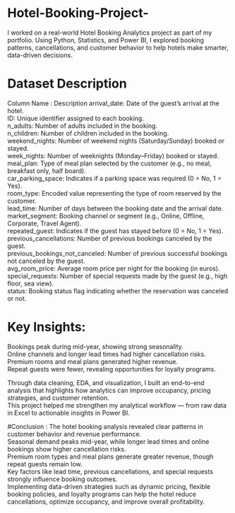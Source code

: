 # Hotel-Booking-Project-
I worked on a real-world Hotel Booking Analytics project as part of my portfolio. Using Python, Statistics, and Power BI, I explored booking patterns, cancellations, and customer behavior to help hotels make smarter, data-driven decisions.

# Dataset Description
Column Name	: Description
arrival_date: Date of the guest’s arrival at the hotel.  
ID:	Unique identifier assigned to each booking.  
n_adults:	Number of adults included in the booking.  
n_children:	Number of children included in the booking.  
weekend_nights:	Number of weekend nights (Saturday/Sunday) booked or stayed.  
week_nights:	Number of weeknights (Monday–Friday) booked or stayed.  
meal_plan:	Type of meal plan selected by the customer (e.g., no meal, breakfast only, half board).  
car_parking_space:	Indicates if a parking space was required (0 = No, 1 = Yes).  
room_type:	Encoded value representing the type of room reserved by the customer.  
lead_time:	Number of days between the booking date and the arrival date.  
market_segment:	Booking channel or segment (e.g., Online, Offline, Corporate, Travel Agent).  
repeated_guest:	Indicates if the guest has stayed before (0 = No, 1 = Yes).  
previous_cancellations:	Number of previous bookings canceled by the guest.  
previous_bookings_not_canceled:	Number of previous successful bookings not canceled by the guest.  
avg_room_price:	Average room price per night for the booking (in euros).  
special_requests:	Number of special requests made by the guest (e.g., high floor, sea view).  
status:	Booking status flag indicating whether the reservation was canceled or not.  

# Key Insights:  
Bookings peak during mid-year, showing strong seasonality.  
Online channels and longer lead times had higher cancellation risks.  
Premium rooms and meal plans generated higher revenue.  
Repeat guests were fewer, revealing opportunities for loyalty programs.  

Through data cleaning, EDA, and visualization, I built an end-to-end analysis that highlights how analytics can improve occupancy, pricing strategies, and customer retention.  
This project helped me strengthen my analytical workflow — from raw data in Excel to actionable insights in Power BI.  


#Conclusion : 
The hotel booking analysis revealed clear patterns in customer behavior and revenue performance.   
Seasonal demand peaks mid-year, while longer lead times and online bookings show higher cancellation risks.   
Premium room types and meal plans generate greater revenue, though repeat guests remain low.  
Key factors like lead time, previous cancellations, and special requests strongly influence booking outcomes.   
Implementing data-driven strategies such as dynamic pricing, flexible booking policies, and loyalty programs can help the hotel reduce cancellations, 
optimize occupancy, and improve overall profitability.  

